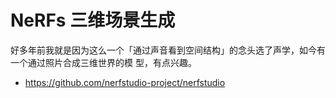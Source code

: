 # NeRFs 三维场景生成

好多年前我就是因为这么一个「通过声音看到空间结构」的念头选了声学，如今有一个通过照片合成三维世界的模
型，有点兴趣。

- https://github.com/nerfstudio-project/nerfstudio
